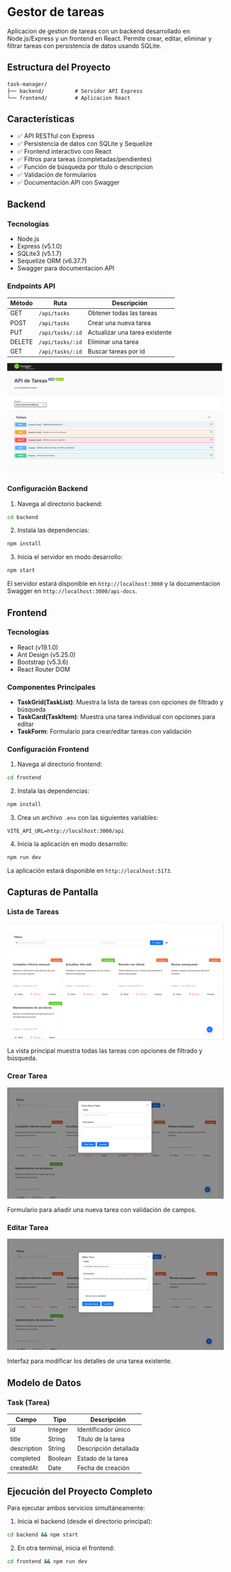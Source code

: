 # Gestor de tareas

Aplicacion de gestion de tareas con un backend desarrollado en Node.js/Express y un frontend en React. Permite crear, editar, eliminar y filtrar tareas con persistencia de datos usando SQLite.

## Estructura del Proyecto

```
task-manager/
├── backend/          # Servidor API Express
└── frontend/         # Aplicacion React
```

## Características

- ✅ API RESTful con Express
- ✅ Persistencia de datos con SQLite y Sequelize
- ✅ Frontend interactivo con React
- ✅ Filtros para tareas (completadas/pendientes)
- ✅ Función de búsqueda por titulo o descripcion
- ✅ Validación de formularios
- ✅ Documentación API con Swagger

## Backend

### Tecnologías

- Node.js
- Express (v5.1.0)
- SQLite3 (v5.1.7)
- Sequelize ORM (v6.37.7)
- Swagger para documentacion API

### Endpoints API

| Método | Ruta | Descripción |
|--------|------|-------------|
| GET | `/api/tasks` | Obtener todas las tareas |
| POST | `/api/tasks` | Crear una nueva tarea |
| PUT | `/api/tasks/:id` | Actualizar una tarea existente |
| DELETE | `/api/tasks/:id` | Eliminar una tarea |
| GET | `/api/tasks/:id` | Buscar tareas por id |

 ![Swagger](https://github.com/SebasGalvan/challenge/blob/master/img/swagger.PNG)

### Configuración Backend

1. Navega al directorio backend:
```bash
cd backend
```

2. Instala las dependencias:
```bash
npm install
```


3. Inicia el servidor en modo desarrollo:
```bash
npm start
```

El servidor estará disponible en `http://localhost:3000` y la documentacion Swagger en `http://localhost:3000/api-docs`.

## Frontend

### Tecnologías

- React (v19.1.0)
- Ant Design (v5.25.0)
- Bootstrap (v5.3.6)
- React Router DOM

### Componentes Principales

- **TaskGrid(TaskList)**: Muestra la lista de tareas con opciones de filtrado y búsqueda
- **TaskCard(TaskItem)**: Muestra una tarea individual con opciones para editar
- **TaskForm**: Formulario para crear/editar tareas con validación

### Configuración Frontend

1. Navega al directorio frontend:
```bash
cd frontend
```

2. Instala las dependencias:
```bash
npm install
```

3. Crea un archivo `.env` con las siguientes variables:
```
VITE_API_URL=http://localhost:3000/api
```

4. Inicia la aplicación en modo desarrollo:
```bash
npm run dev
```

La aplicación estará disponible en `http://localhost:5173`.

## Capturas de Pantalla

### Lista de Tareas
![Lista de Tareas](https://github.com/SebasGalvan/challenge/blob/master/img/lista_de_tareas.PNG)

La vista principal muestra todas las tareas con opciones de filtrado y búsqueda.

### Crear Tarea
![Crear Tarea](https://github.com/SebasGalvan/challenge/blob/master/img/crear_tarea.PNG)

Formulario para añadir una nueva tarea con validación de campos.

### Editar Tarea
![Editar Tarea](https://github.com/SebasGalvan/challenge/blob/master/img/editar_tarea.PNG)

Interfaz para modificar los detalles de una tarea existente.

## Modelo de Datos

### Task (Tarea)

| Campo | Tipo | Descripción |
|-------|------|-------------|
| id | Integer | Identificador único |
| title | String | Título de la tarea |
| description | String | Descripción detallada |
| completed | Boolean | Estado de la tarea |
| createdAt | Date | Fecha de creación |

## Ejecución del Proyecto Completo

Para ejecutar ambos servicios simultáneamente:

1. Inicia el backend (desde el directorio principal):
```bash
cd backend && npm start
```

2. En otra terminal, inicia el frontend:
```bash
cd frontend && npm run dev
```
